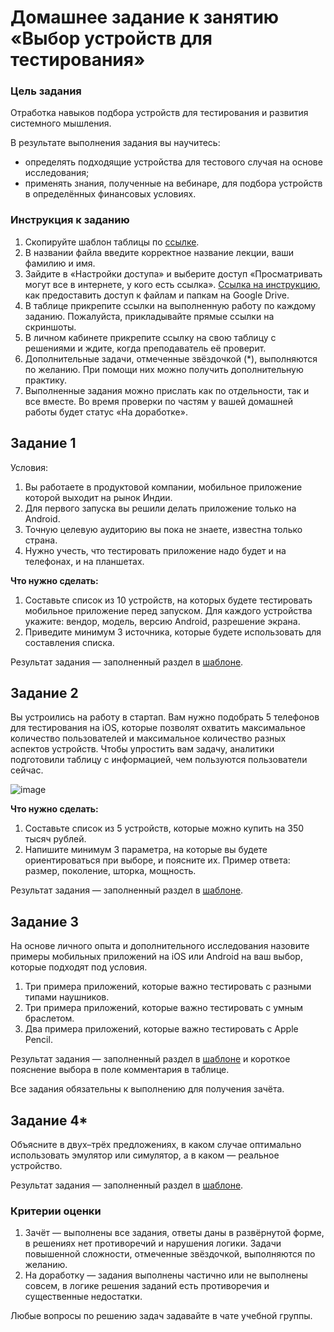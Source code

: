 # Домашнее задание к занятию «Выбор устройств для тестирования»

### Цель задания

Отработка навыков подбора устройств для тестирования и развития системного мышления.

В результате выполнения задания вы научитесь:

- определять подходящие устройства для тестового случая на основе исследования;
- применять знания, полученные на вебинаре, для подбора устройств в определённых финансовых условиях.


### Инструкция к заданию

1. Скопируйте шаблон таблицы по [ссылке](https://docs.google.com/spreadsheets/d/1pFHiF_d3dchSexI22Yq5gqAN8OWMR2ksb3jCp8RIGUc/edit?usp=sharing).
2. В названии файла введите корректное название лекции, ваши фамилию и имя.
3. Зайдите в «Настройки доступа» и выберите доступ «Просматривать могут все в интернете, у кого есть ссылка». [Ссылка на инструкцию](https://support.google.com/docs/answer/2494822?hl=ru&co=GENIE.Platform%3DDesktop), как предоставить доступ к файлам и папкам на Google Drive.
4. В таблице прикрепите ссылки на выполненную работу по каждому заданию. Пожалуйста, прикладывайте прямые ссылки на скриншоты.
5. В личном кабинете прикрепите ссылку на свою таблицу с решениями и ждите, когда преподаватель её проверит.
6. Дополнительные задачи, отмеченные звёздочкой (*), выполняются по желанию. При помощи них можно получить дополнительную практику.
7. Выполненные задания можно прислать как по отдельности, так и все вместе. Во время проверки по частям у вашей домашней работы будет статус «На доработке».

## Задание 1

Условия: 

1. Вы работаете в продуктовой компании, мобильное приложение которой выходит на рынок Индии. 
2. Для первого запуска вы решили делать приложение только на Android. 
3. Точную целевую аудиторию вы пока не знаете, известна только страна. 
4. Нужно учесть, что тестировать приложение надо будет и на телефонах, и на планшетах.

**Что нужно сделать:** 

1. Cоставьте список из 10 устройств, на которых будете тестировать мобильное приложение перед запуском. Для каждого устройства укажите: вендор, модель, версию Android, разрешение экрана.
2. Приведите минимум 3 источника, которые будете использовать для составления списка.

Результат задания — заполненный раздел в [шаблоне](https://docs.google.com/spreadsheets/d/1k1UtACSdRblLl0JRMUxa9LZIxLfuIPLv1mdEAZ-o3o4/edit?usp=sharing).


## Задание 2 

Вы устроились на работу в стартап. Вам нужно подобрать 5 телефонов для тестирования на iOS, которые позволят охватить максимальное количество пользователей и максимальное количество разных аспектов устройств. Чтобы упростить вам задачу, аналитики подготовили таблицу с информацией, чем пользуются пользователи сейчас.

![image](https://user-images.githubusercontent.com/43470121/146224832-2443b429-8e47-40cd-91c3-5a84dedf4bf7.png)

**Что нужно сделать:** 

1. Составьте список из 5 устройств, которые можно купить на 350 тысяч рублей.
2. Напишите минимум 3 параметра, на которые вы будете ориентироваться при выборе, и поясните их. Пример ответа: размер, поколение, шторка, мощность.

Результат задания — заполненный раздел в [шаблоне](https://docs.google.com/spreadsheets/d/1k1UtACSdRblLl0JRMUxa9LZIxLfuIPLv1mdEAZ-o3o4/edit?usp=sharing).


## Задание 3

На основе личного опыта и дополнительного исследования назовите примеры мобильных приложений на iOS или Android на ваш выбор, которые подходят под условия.

1. Три примера приложений, которые важно тестировать с разными типами наушников.
2. Три примера приложений, которые важно тестировать с умным браслетом.
3. Два примера приложений, которые важно тестировать с Apple Pencil.

Результат задания — заполненный раздел в [шаблоне](https://docs.google.com/spreadsheets/d/1k1UtACSdRblLl0JRMUxa9LZIxLfuIPLv1mdEAZ-o3o4/edit?usp=sharing) и короткое пояснение выбора в поле комментария в таблице.

Все задания обязательны к выполнению для получения зачёта.

## Задание 4*

Объясните в двух–трёх предложениях, в каком случае оптимально использовать эмулятор или симулятор, а в каком — реальное устройство.

Результат задания — заполненный раздел в [шаблоне](https://docs.google.com/spreadsheets/d/1k1UtACSdRblLl0JRMUxa9LZIxLfuIPLv1mdEAZ-o3o4/edit?usp=sharing).

### Критерии оценки

1. Зачёт — выполнены все задания, ответы даны в развёрнутой форме, в решениях нет противоречий и нарушения логики. Задачи повышенной сложности, отмеченные звёздочкой, выполняются по желанию. 
2. На доработку — задания выполнены частично или не выполнены совсем, в логике решения заданий есть противоречия и существенные недостатки.

Любые вопросы по решению задач задавайте в чате учебной группы.
